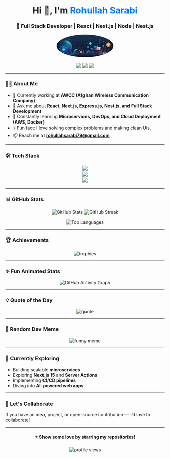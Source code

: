 <!-- PROFILE HEADER -->
<h1 align="center">Hi 👋, I'm <span style="color:#0078ff;">Rohullah Sarabi</span></h1>
<h3 align="center">🚀 Full Stack Developer | React | Next.js | Node | Nest.js</h3>

<p align="center">
  <img src="https://github.com/Rohullah-Sarabi/Rohullah-Sarabi/blob/main/d18632b5-1665-4024-964a-717449d349d3.jpg" alt="rohullah-sarabi" width="180" style="border-radius:50%;"/>
</p>

<p align="center">
  <a href="mailto:rohullahsarabi79@gmail.com"><img src="https://img.shields.io/badge/Email-Contact%20Me-red?style=for-the-badge&logo=gmail" /></a>
  <a href="https://www.linkedin.com/in/rohullah-sarabi" target="_blank"><img src="https://img.shields.io/badge/LinkedIn-Connect-blue?style=for-the-badge&logo=linkedin" /></a>
  <a href="https://github.com/Rohullah-Sarabi" target="_blank"><img src="https://img.shields.io/badge/GitHub-Follow%20Me-black?style=for-the-badge&logo=github" /></a>
</p>

---

### 👨‍💻 About Me

- 🔭 Currently working at **AWCC (Afghan Wireless Communication Company)**  
- 💬 Ask me about **React, Next.js, Express.js, Nest.js, and Full Stack Development**  
- 🧠 Constantly learning **Microservices, DevOps, and Cloud Deployment (AWS, Docker)**  
- ⚡ Fun fact: I love solving complex problems and making clean UIs.  
- 📫 Reach me at **rohullahsarabi79@gmail.com**

---

### 🛠️ Tech Stack

<p align="center">
  <!-- Frontend -->
  <img src="https://skillicons.dev/icons?i=html,css,tailwind,bootstrap,js,ts,react,nextjs,redux,flutter" />
  <br />
  <!-- Backend -->
  <img src="https://skillicons.dev/icons?i=nodejs,express,nestjs,php,python,java" />
  <br />
  <!-- Database & Tools -->
  <img src="https://skillicons.dev/icons?i=mongodb,mysql,postgres,redis,firebase,git,github,postman,docker" />
</p>

---

### 📊 GitHub Stats

<p align="center">
  <img src="https://github-readme-stats.vercel.app/api?username=rohullah-sarabi&show_icons=true&theme=tokyonight&count_private=true" alt="GitHub Stats" height="170" />
  <img src="https://github-readme-streak-stats.herokuapp.com/?user=rohullah-sarabi&theme=tokyonight" alt="GitHub Streak" height="170" />
</p>

<p align="center">
  <img src="https://github-readme-stats.vercel.app/api/top-langs/?username=rohullah-sarabi&layout=compact&theme=tokyonight" alt="Top Languages" height="150" />
</p>

---

### 🏆 Achievements

<p align="center">
  <img src="https://github-profile-trophy.vercel.app/?username=rohullah-sarabi&theme=tokyonight&row=1&column=6" alt="trophies" />
</p>

---

### ✨ Fun Animated Stats

<p align="center">
  <img src="https://github-readme-activity-graph.vercel.app/graph?username=rohullah-sarabi&theme=tokyo-night" alt="GitHub Activity Graph" />
</p>

---

### 💡 Quote of the Day

<p align="center">
  <img src="https://quotes-github-readme.vercel.app/api?type=horizontal&theme=tokyonight" alt="quote" />
</p>

---

### 🧩 Random Dev Meme
<p align="center">
  <img src="https://random-memer.herokuapp.com/" width="400" alt="funny meme" />
</p>

---

### 🧠 Currently Exploring

- Building scalable **microservices**  
- Exploring **Next.js 15** and **Server Actions**  
- Implementing **CI/CD pipelines**  
- Diving into **AI-powered web apps**

---

### 💬 Let's Collaborate

If you have an idea, project, or open-source contribution — I’d love to collaborate!

---

<h4 align="center">⭐ Show some love by starring my repositories!</h4>

<p align="center">
  <img src="https://komarev.com/ghpvc/?username=rohullah-sarabi&label=Profile%20Views&color=0e75b6&style=flat" alt="profile views" />
</p>
